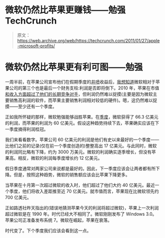 # 微软仍然比苹果更赚钱——勉强 TechCrunch

> 原文：<https://web.archive.org/web/https://techcrunch.com/2011/01/27/apple-microsoft-profits/>

# 微软仍然比苹果更有利可图——勉强

一周半前，在苹果公司宣布他们在假期季度的[井喷](https://web.archive.org/web/20230202232700/https://techcrunch.com/2011/01/18/apple-q1-2011/)收益后，[我想知道](https://web.archive.org/web/20230202232700/https://techcrunch.com/2011/01/18/microsoft-apple-profit/)微软相对于苹果公司的第三个也是最后一个财务支柱:利润是否即将倒下。2010 年，苹果在市值[和收入](https://web.archive.org/web/20230202232700/https://techcrunch.com/2010/05/26/apple-microsoft-market-cap-2/)[方面超过了他们的长期竞争对手](https://web.archive.org/web/20230202232700/https://techcrunch.com/2010/10/28/apple-microsoft-revenue/)，但利润仍然难以捉摸(主要是因为微软主要销售高利润的软件，而苹果主要销售利润相对较低的硬件)。嗯，这仍然难以捉摸——至少还有一个季度。

正如我所怀疑的那样，微软勉强能够战胜苹果。在[季度](https://web.archive.org/web/20230202232700/https://techcrunch.com/2011/01/27/microsoft-grows-revenues-5-in-2nd-quarter-to-19-95-billion/)，微软获得了 66.3 亿美元的利润，而苹果的利润为 60 亿美元。假设这种趋势持续下去，苹果确实应该在下一季度摘得利润桂冠。

我们来看看数字。苹果公司 60 亿美元的利润是他们有史以来最好的一个季度——比他们之前的记录(仅在前一个季度创造的)整整高出 17 亿美元。与此同时，微软的利润同比略有下降，约为 3000 万美元。微软的利润确实逐季增长，但没有苹果高。相反，微软的利润每季度增长约 12 亿美元。

假日季度通常对两家公司来说都是最好的。因此，下一季度应该会让两者都有所下降。但是，按照这种趋势，微软的销售额应该会比苹果下降更多。

当苹果在十月第一次超过微软的收入时，他们超过了他们大约 40 亿美元。最近一个季度，他们将收入差距推至近 70 亿美元。就市值而言，苹果现在比微软领先约 700 亿美元。

正如路透社昨天指出的(错误地猜测苹果今天的利润将超过微软)，苹果上一次利润超过微软是在 1990 年。时代已经大不相同了。微软刚刚发布了 Windows 3.0。苹果公司正准备发布系统 7。微软在崛起，苹果在衰落。

时代变了。下个季度我们应该会看到这一点。